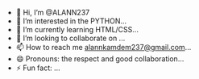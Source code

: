 - 👋 Hi, I’m @ALANN237
- 👀 I’m interested in the PYTHON...
- 🌱 I’m currently learning  HTML/CSS...
- 💞️ I’m looking to collaborate on ...
- 📫 How to reach me    alannkamdem237@gmail.com...
- 😄 Pronouns: the respect and  good collaboration...
- ⚡ Fun fact:  ...


<!---
ALANN237/ALANN237 is a ✨ special ✨ repository because its `README.md` (this file) appears on your GitHub profile.
You can click the Preview link to take a look at your changes.
--->
